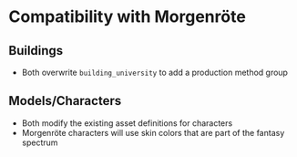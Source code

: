 # Compatibility with Morgenröte

## Buildings
 - Both overwrite `building_university` to add a production method group

## Models/Characters
 - Both modify the existing asset definitions for characters
 - Morgenröte characters will use skin colors that are part of the fantasy spectrum